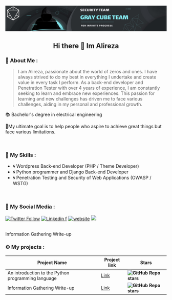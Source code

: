 
![Alt text](src/main.png)



<h2 dir="rtl" align="center">
<strong>Hi there 👋 Im Alireza</strong>
</h2>


### 💢 About Me :
> I am Alireza, passionate about the world of zeros and ones. I have always strived to do my best in everything I undertake and create value in every task I perform.
> As a back-end developer and Penetration Tester with over 4 years of experience, I am constantly seeking to learn and embrace new experiences. This passion for learning and new challenges has driven me to face various challenges, aiding in my personal and professional growth.

📚 Bachelor's degree in electrical engineering

💢My ultimate goal is to help people who aspire to achieve great things but face various limitations.


</br>

### 🔐 My Skills :

- 🌀 Wordpress Back-end Developer (PHP / Theme Developer)
- 🌀 Python programmer and Django Back-end Developer
- 🌀 Penetration Testing and Security of Web Applications (OWASP / WSTG)

</br>

### 🔰 My Social Media :
[![Twitter Follow](https://img.shields.io/twitter/follow/misteranmol?label=Follow)](https://twitter.com/TheMicr0_?s=09)
[![Linkedin f](https://img.shields.io/badge/-Linkedin-blue?style=flat-square&logo=Linkedin&logoColor=white&link=https://www.linkedin.com/in/anmol-p-singh/)](https://www.linkedin.com/in/alireza-allahyarian-658658258/)
[![website](https://img.shields.io/badge/Website-46a2f1.svg?&style=flat-square&logo=Google-Chrome&logoColor=white&link=https://anmolsingh.me/)](http://microhex.info/)
![](https://visitor-badge.glitch.me/badge?page_id=anmol098.anmol098)

</br>
Information Gathering Write-up

### ⚙️ My projects  :
| Project Name | Project link | Stars |
| ----------- | ----------- | ----------- |
| An introduction to the Python programming language | [Link](https://github.com/graymicro/introduction-to-the-Python-programming-language) |**![GitHub Repo stars](https://img.shields.io/github/stars/graymicro/introduction-to-the-Python-programming-language?style=social)** |
|Information Gathering Write-up| [Link](https://github.com/graymicro/Information-Gathering-Write-up) |**![GitHub Repo stars](https://img.shields.io/github/stars/graymicro/Information-Gathering-Write-up?style=social)** |
